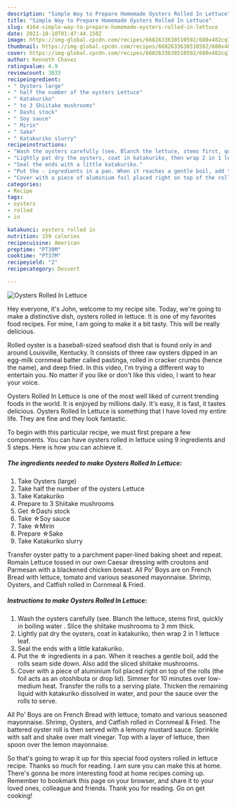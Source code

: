 ```yaml
---
description: "Simple Way to Prepare Homemade Oysters Rolled In Lettuce"
title: "Simple Way to Prepare Homemade Oysters Rolled In Lettuce"
slug: 4164-simple-way-to-prepare-homemade-oysters-rolled-in-lettuce
date: 2021-10-10T01:47:44.150Z
image: https://img-global.cpcdn.com/recipes/6682633638510592/680x482cq70/oysters-rolled-in-lettuce-recipe-main-photo.jpg
thumbnail: https://img-global.cpcdn.com/recipes/6682633638510592/680x482cq70/oysters-rolled-in-lettuce-recipe-main-photo.jpg
cover: https://img-global.cpcdn.com/recipes/6682633638510592/680x482cq70/oysters-rolled-in-lettuce-recipe-main-photo.jpg
author: Kenneth Chavez
ratingvalue: 4.9
reviewcount: 3033
recipeingredient:
- " Oysters large"
- " half the number of the oysters Lettuce"
- " Katakuriko"
- " to 3 Shiitake mushrooms"
- " Dashi stock"
- " Soy sauce"
- " Mirin"
- " Sake"
- " Katakuriko slurry"
recipeinstructions:
- "Wash the oysters carefully (see. Blanch the lettuce, stems first, quickly in boiling water . Slice the shiitake mushrooms to 3 mm thick."
- "Lightly pat dry the oysters, coat in katakuriko, then wrap 2 in 1 lettuce leaf."
- "Seal the ends with a little katakuriko."
- "Put the ☆ ingredients in a pan. When it reaches a gentle boil, add the rolls seam side down. Also add the sliced shiitake mushrooms."
- "Cover with a piece of aluminium foil placed right on top of the rolls (the foil acts as an otoshibuta or drop lid). Simmer for 10 minutes over low-medium heat. Transfer the rolls to a serving plate. Thicken the remaining liquid with katakuriko dissolved in water, and pour the sauce over the rolls to serve."
categories:
- Recipe
tags:
- oysters
- rolled
- in

katakunci: oysters rolled in 
nutrition: 159 calories
recipecuisine: American
preptime: "PT30M"
cooktime: "PT37M"
recipeyield: "2"
recipecategory: Dessert

---
```



![Oysters Rolled In Lettuce](https://img-global.cpcdn.com/recipes/6682633638510592/680x482cq70/oysters-rolled-in-lettuce-recipe-main-photo.jpg)

Hey everyone, it's John, welcome to my recipe site. Today, we're going to make a distinctive dish, oysters rolled in lettuce. It is one of my favorites food recipes. For mine, I am going to make it a bit tasty. This will be really delicious.

Rolled oyster is a baseball-sized seafood dish that is found only in and around Louisville, Kentucky. It consists of three raw oysters dipped in an egg-milk cornmeal batter called pastinga, rolled in cracker crumbs (hence the name), and deep fried. In this video, I&#39;m trying a different way to entertain you. No matter if you like or don&#39;t like this video, I want to hear your voice.

Oysters Rolled In Lettuce is one of the most well liked of current trending foods in the world. It is enjoyed by millions daily. It's easy, it is fast, it tastes delicious. Oysters Rolled In Lettuce is something that I have loved my entire life. They are fine and they look fantastic.


To begin with this particular recipe, we must first prepare a few components. You can have oysters rolled in lettuce using 9 ingredients and 5 steps. Here is how you can achieve it.

<!--inarticleads1-->

##### The ingredients needed to make Oysters Rolled In Lettuce:

1. Take  Oysters (large)
1. Take  half the number of the oysters Lettuce
1. Take  Katakuriko
1. Prepare  to 3 Shiitake mushrooms
1. Get  ☆Dashi stock
1. Take  ☆Soy sauce
1. Take  ☆Mirin
1. Prepare  ☆Sake
1. Take  Katakuriko slurry


Transfer oyster patty to a parchment paper-lined baking sheet and repeat. Romain Lettuce tossed in our own Caesar dressing with croutons and Parmesan with a blackened chicken breast. All Po&#39; Boys are on French Bread with lettuce, tomato and various seasoned mayonnaise. Shrimp, Oysters, and Catfish rolled in Cornmeal &amp; Fried. 

<!--inarticleads2-->

##### Instructions to make Oysters Rolled In Lettuce:

1. Wash the oysters carefully (see. Blanch the lettuce, stems first, quickly in boiling water . Slice the shiitake mushrooms to 3 mm thick.
1. Lightly pat dry the oysters, coat in katakuriko, then wrap 2 in 1 lettuce leaf.
1. Seal the ends with a little katakuriko.
1. Put the ☆ ingredients in a pan. When it reaches a gentle boil, add the rolls seam side down. Also add the sliced shiitake mushrooms.
1. Cover with a piece of aluminium foil placed right on top of the rolls (the foil acts as an otoshibuta or drop lid). Simmer for 10 minutes over low-medium heat. Transfer the rolls to a serving plate. Thicken the remaining liquid with katakuriko dissolved in water, and pour the sauce over the rolls to serve.


All Po&#39; Boys are on French Bread with lettuce, tomato and various seasoned mayonnaise. Shrimp, Oysters, and Catfish rolled in Cornmeal &amp; Fried. The battered oyster roll is then served with a lemony mustard sauce. Sprinkle with salt and shake over malt vinegar. Top with a layer of lettuce, then spoon over the lemon mayonnaise. 

So that's going to wrap it up for this special food oysters rolled in lettuce recipe. Thanks so much for reading. I am sure you can make this at home. There's gonna be more interesting food at home recipes coming up. Remember to bookmark this page on your browser, and share it to your loved ones, colleague and friends. Thank you for reading. Go on get cooking!
